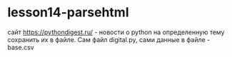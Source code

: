 # lesson14-parsehtml

сайт https://pythondigest.ru/ - новости о python на определенную тему
сохранить их в файле. Сам файл digital.py, сами данные в файле - base.csv

